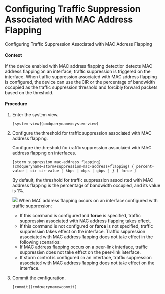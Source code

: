 Configuring Traffic Suppression Associated with MAC Address Flapping
====================================================================

Configuring Traffic Suppression Associated with MAC Address Flapping

#### Context

If the device enabled with MAC address flapping detection detects MAC address flapping on an interface, traffic suppression is triggered on the interface. When traffic suppression associated with MAC address flapping is configured, the device can use the CIR or the percentage of bandwidth occupied as the traffic suppression threshold and forcibly forward packets based on the threshold.


#### Procedure

1. Enter the system view.
   
   
   ```
   [system-view](cmdqueryname=system-view)
   ```
2. Configure the threshold for traffic suppression associated with MAC address flapping.
   
   
   
   Configure the threshold for traffic suppression associated with MAC address flapping on interfaces.
   
   
   
   ```
   [storm suppression mac-address flapping](cmdqueryname=storm+suppression+mac-address+flapping) { percent-value | cir cir-value [ kbps | mbps | gbps ] } [ force ]
   ```
   
   By default, the threshold for traffic suppression associated with MAC address flapping is the percentage of bandwidth occupied, and its value is 1%.
   
   ![](public_sys-resources/note_3.0-en-us.png) When MAC address flapping occurs on an interface configured with traffic suppression:
   * If this command is configured and **force** is specified, traffic suppression associated with MAC address flapping takes effect.
   * If this command is not configured or **force** is not specified, traffic suppression takes effect on the interface.
   Traffic suppression associated with MAC address flapping does not take effect in the following scenarios:
   * If MAC address flapping occurs on a peer-link interface, traffic suppression does not take effect on the peer-link interface.
   * If storm control is configured on an interface, traffic suppression associated with MAC address flapping does not take effect on the interface.
3. Commit the configuration.
   
   
   ```
   [commit](cmdqueryname=commit)
   ```
